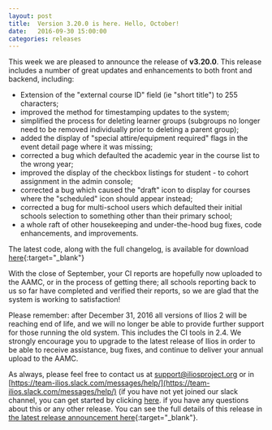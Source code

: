 ```yaml
---
layout: post
title:  Version 3.20.0 is here. Hello, October!
date:   2016-09-30 15:00:00
categories: releases
---
```


This week we are pleased to announce the release of __v3.20.0__. This release includes a number of great updates and enhancements to both front and backend, including:

- Extension of the "external course ID" field (ie "short title") to 255 characters;
- improved the method for timestamping updates to the system;
- simplified the process for deleting learner groups (subgroups no longer need to be removed individually prior to deleting a parent group);
- added the display of "special attire/equipment required" flags in the event detail page where it was missing;
- corrected a bug which defaulted the academic year in the course list to the wrong year;
- improved the display of the checkbox listings for student - to cohort assignment in the admin console;
- corrected a bug which caused the "draft" icon to display for courses where the "scheduled" icon should appear instead;
- corrected a bug for multi-school users which defaulted their initial schools selection to something other than their primary school;
- a whole raft of other housekeeping and under-the-hood bug fixes, code enhancements, and improvements.

The latest code, along with the full changelog, is available for download [here](https://github.com/ilios/ilios/releases/latest){:target="_blank"}

With the close of September, your CI reports are hopefully now uploaded to the AAMC, or in the process of getting there; all schools reporting back to us so far have completed and verified their reports, so we are glad that the system is working to satisfaction!

Please remember: after December 31, 2016 all versions of Ilios 2 will be reaching end of life, and we will no longer be able to provide further support for those running the old system. This includes the CI tools in 2.4. We strongly encourage you to upgrade to the latest release of Ilios in order to be able to receive assistance, bug fixes, and continue to deliver your annual upload to the AAMC.


As always, please feel free to contact us at [support@iliosproject.org](mailto:support@iliosproject.org) or in [https://team-ilios.slack.com/messages/help/](https://team-ilios.slack.com/messages/help/) (if you have not yet joined our slack channel, you can get started by clicking [here](https://ilios-slack.herokuapp.com/). if you have any questions about this or any other release. You can see the full details of this release in  [the latest release announcement here](http://us3.campaign-archive2.com/home/?u=845c4ebabb5b5ae7a6372c715&id=1493e3df18){:target="_blank"}.
